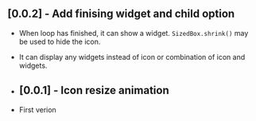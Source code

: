 ## [0.0.2] - Add finising widget and child option

* When loop has finished, it can show a widget. `SizedBox.shrink()` may be used to hide the icon.
* It can display any widgets instead of icon or combination of icon and widgets.
* ## [0.0.1] - Icon resize animation

* First verion